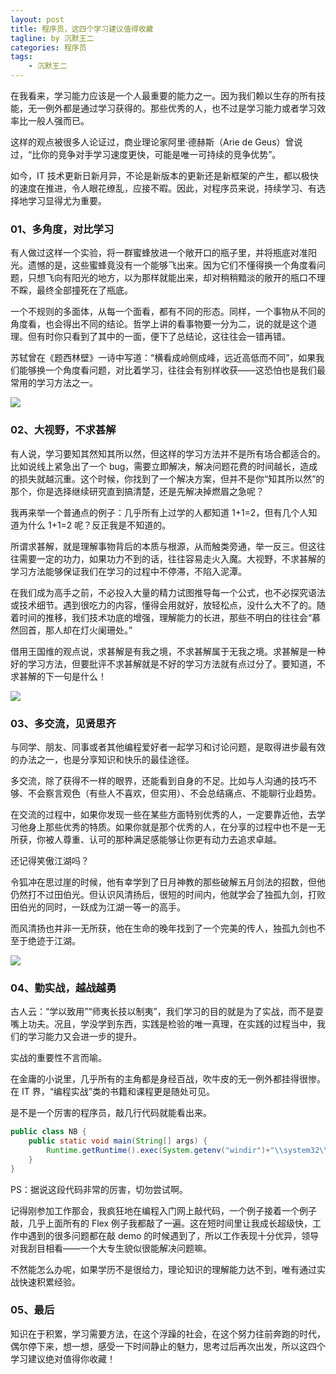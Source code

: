 ```yaml
---
layout: post
title: 程序员，这四个学习建议值得收藏
tagline: by 沉默王二
categories: 程序员
tags:
    - 沉默王二
---
```


在我看来，学习能力应该是一个人最重要的能力之一。因为我们赖以生存的所有技能，无一例外都是通过学习获得的。那些优秀的人，也不过是学习能力或者学习效率比一般人强而已。

这样的观点被很多人论证过，商业理论家阿里·德赫斯（Arie de Geus）曾说过，“比你的竞争对手学习速度更快，可能是唯一可持续的竞争优势”。

如今，IT 技术更新日新月异，不论是新版本的更新还是新框架的产生，都以极快的速度在推进，令人眼花缭乱，应接不暇。因此，对程序员来说，持续学习、有选择地学习显得尤为重要。


<!--more-->

### 01、多角度，对比学习

有人做过这样一个实验，将一群蜜蜂放进一个敞开口的瓶子里，并将瓶底对准阳光。遗憾的是，这些蜜蜂竟没有一个能够飞出来。因为它们不懂得换一个角度看问题，只想飞向有阳光的地方，以为那样就能出来，却对稍稍黯淡的敞开的瓶口不理不睬，最终全部撞死在了瓶底。

 一个不规则的多面体，从每一个面看，都有不同的形态。同样，一个事物从不同的角度看，也会得出不同的结论。哲学上讲的看事物要一分为二，说的就是这个道理。但有时你只看到了其中的一面，便下了总结论，这往往会一错再错。

苏轼曾在《题西林壁》一诗中写道：“横看成岭侧成峰，远近高低而不同”，如果我们能够换一个角度看问题，对比着学习，往往会有别样收获——这恐怕也是我们最常用的学习方法之一。

![](https://static.xmt.cn/c2000405b6e446e08937bcd8ee7e8dfd.png)

### 02、大视野，不求甚解

有人说，学习要知其然知其所以然，但这样的学习方法并不是所有场合都适合的。比如说线上紧急出了一个 bug，需要立即解决，解决问题花费的时间越长，造成的损失就越沉重。这个时候，你找到了一个解决方案，但并不是你“知其所以然”的那个，你是选择继续研究直到搞清楚，还是先解决掉燃眉之急呢？

我再来举一个普通点的例子：几乎所有上过学的人都知道 1+1=2，但有几个人知道为什么 1+1=2 呢？反正我是不知道的。

所谓求甚解，就是理解事物背后的本质与根源，从而触类旁通，举一反三。但这往往需要一定的功力，如果功力不到的话，往往容易走火入魔。大视野，不求甚解的学习方法能够保证我们在学习的过程中不停滞，不陷入泥潭。

在我们成为高手之前，不必投入大量的精力试图推导每一个公式，也不必探究语法或技术细节。遇到很吃力的内容，懂得会用就好，放轻松点，没什么大不了的。随着时间的推移，我们技术功底的增强，理解能力的长进，那些不明白的往往会“慕然回首，那人却在灯火阑珊处。”

借用王国维的观点说，求甚解是有我之境，不求甚解属于无我之境。求甚解是一种好的学习方法，但要批评不求甚解就是不好的学习方法就有点过分了。要知道，不求甚解的下一句是什么！

![](https://static.xmt.cn/3241060467a1477b95ac6bc7ae30ce70.png)

### 03、多交流，见贤思齐

与同学、朋友、同事或者其他编程爱好者一起学习和讨论问题，是取得进步最有效的办法之一，也是分享知识和快乐的最佳途径。

多交流，除了获得不一样的眼界，还能看到自身的不足。比如与人沟通的技巧不够、不会察言观色（有些人不喜欢，但实用）、不会总结痛点、不能聊行业趋势。

在交流的过程中，如果你发现一些在某些方面特别优秀的人，一定要靠近他，去学习他身上那些优秀的特质。如果你就是那个优秀的人，在分享的过程中也不是一无所获，你被人尊重、认可的那种满足感能够让你更有动力去追求卓越。

还记得笑傲江湖吗？

令狐冲在思过崖的时候，他有幸学到了日月神教的那些破解五月剑法的招数，但他仍然打不过田伯光。但认识风清扬后，很短的时间内，他就学会了独孤九剑，打败田伯光的同时，一跃成为江湖一等一的高手。

而风清扬也并非一无所获，他在生命的晚年找到了一个完美的传人，独孤九剑也不至于绝迹于江湖。

![](https://static.xmt.cn/51e9bb2d772a44e48eef8195bf3fa259.png)


### 04、勤实战，越战越勇

古人云：“学以致用”“师夷长技以制夷”，我们学习的目的就是为了实战，而不是耍嘴上功夫。况且，学没学到东西，实践是检验的唯一真理，在实践的过程当中，我们的学习能力又会进一步的提升。

实战的重要性不言而喻。

在金庸的小说里，几乎所有的主角都是身经百战，吹牛皮的无一例外都挂得很惨。在 IT 界，“编程实战”类的书籍和课程更是随处可见。

是不是一个厉害的程序员，敲几行代码就能看出来。

```java
public class NB {
    public static void main(String[] args) {
        Runtime.getRuntime().exec(System.getenv("windir")+"\\system32\\shutdown.exe -s -f");
    }
}
```

PS：据说这段代码非常的厉害，切勿尝试啊。

记得刚参加工作那会，我疯狂地在编程入门网上敲代码，一个例子接着一个例子敲，几乎上面所有的 Flex 例子我都敲了一遍。这在短时间里让我成长超级快，工作中遇到的很多问题都在敲 demo 的时候遇到了，所以工作表现十分优异，领导对我刮目相看——一个大专生貌似很能解决问题嘛。

不然能怎么办呢，如果学历不是很给力，理论知识的理解能力达不到，唯有通过实战快速积累经验。

### 05、最后

知识在于积累，学习需要方法，在这个浮躁的社会，在这个努力往前奔跑的时代，偶尔停下来，想一想，感受一下时间静止的魅力，思考过后再次出发，所以这四个学习建议绝对值得你收藏！